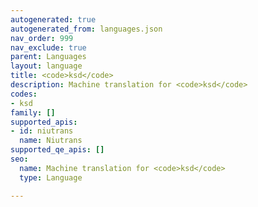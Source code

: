 ```yaml
---
autogenerated: true
autogenerated_from: languages.json
nav_order: 999
nav_exclude: true
parent: Languages
layout: language
title: <code>ksd</code>
description: Machine translation for <code>ksd</code>
codes:
- ksd
family: []
supported_apis:
- id: niutrans
  name: Niutrans
supported_qe_apis: []
seo:
  name: Machine translation for <code>ksd</code>
  type: Language

---
```


